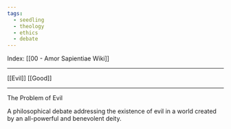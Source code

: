 ```yaml
---
tags:
  - seedling
  - theology
  - ethics
  - debate
---
```


Index: [[00 - Amor Sapientiae Wiki]]

---

[[Evil]]
[[Good]]

---

The Problem of Evil

A philosophical debate addressing the existence of evil in a world created by an all-powerful and benevolent deity.